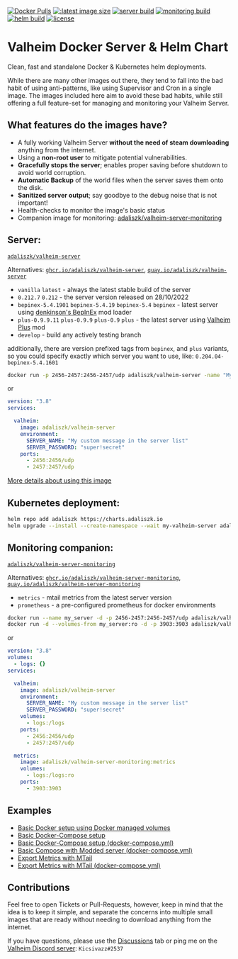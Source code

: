 [![Docker Pulls](https://img.shields.io/docker/pulls/adaliszk/valheim-server?label=Docker%20Pulls)](https://hub.docker.com/r/adaliszk/valheim-server)
[![:latest image size](https://img.shields.io/docker/image-size/adaliszk/valheim-server/latest?label=Image%20Size)](https://hub.docker.com/r/adaliszk/valheim-server)
[![server build](https://github.com/adaliszk/valheim-server/actions/workflows/cd-server.yml/badge.svg?label=Server)](https://github.com/adaliszk/valheim-server/actions/workflows/cd-server.yml)
[![monitoring build](https://github.com/adaliszk/valheim-server/actions/workflows/cd-monitoring.yml/badge.svg?label=Monitoring)](https://github.com/adaliszk/valheim-server/actions/workflows/cd-monitoring.yml)
[![helm build](https://github.com/adaliszk/valheim-server/actions/workflows/cd-helm.yml/badge.svg)](https://github.com/adaliszk/valheim-server/actions/workflows/cd-helm.yml)
[![license](https://img.shields.io/github/license/adaliszk/valheim-server?label=License)](https://github.com/adaliszk/valheim-server/LICENSE.md)

# Valheim Docker Server & Helm Chart
Clean, fast and standalone Docker & Kubernetes helm deployments.

While there are many other images out there, they tend to fall into the bad habit of using anti-patterns, like using
Supervisor and Cron in a single image. The images included here aim to avoid these bad habits, while still offering a
full feature-set for managing and monitoring your Valheim Server.


## What features do the images have?
- A fully working Valheim Server **without the need of steam downloading** anything from the internet.
- Using a **non-root user** to mitigate potential vulnerabilities.
- **Gracefully stops the server**; enables proper saving before shutdown to avoid world corruption.
- **Automatic Backup** of the world files when the server saves them onto the disk.
- **Sanitized server output**; say goodbye to the debug noise that is not important!
- Health-checks to monitor the image's basic status
- Companion image for monitoring: [adaliszk/valheim-server-monitoring](https://hub.docker.com/r/adaliszk/valheim-server-monitoring)
<!--
- Helm chart for Kubernetes: [https://charts.adaliszk.io](https://charts.adaliszk.io/chart/?name=valheim-server)
-->

## Server:
[`adaliszk/valheim-server`](https://hub.docker.com/r/adaliszk/valheim-server)

Alternatives:
[`ghcr.io/adaliszk/valheim-server`](https://ghcr.io/adaliszk/valheim-server),
[`quay.io/adaliszk/valheim-server`](https://quay.io/adaliszk/valheim-server)

- `vanilla` `latest` - always the latest stable build of the server
- `0.212.7` `0.212` - the server version released on 28/10/2022
- `bepinex-5.4.1901` `bepinex-5.4.19` `bepinex-5.4` `bepinex` - latest server using [denkinson's BepInEx](https://valheim.thunderstore.io/package/denikson/BepInExPack_Valheim) mod loader
- `plus-0.9.9.11` `plus-0.9.9`  `plus-0.9` `plus` - the latest server using [Valheim Plus](https://github.com/valheimPlus/ValheimPlus) mod
- `develop` - build any actively testing branch

additionally, there are version prefixed tags from `bepinex`, and `plus` variants, so you could specify exactly which
server you want to use, like: `0.204.04-bepinex-5.4.1601`

```bash
docker run -p 2456-2457:2456-2457/udp adaliszk/valheim-server -name "My Server" -password="super!secret"
```

or

```yaml
version: "3.8"
services:

  valheim:
    image: adaliszk/valheim-server
    environment:
      SERVER_NAME: "My custom message in the server list"
      SERVER_PASSWORD: "super!secret"
    ports:
      - 2456:2456/udp
      - 2457:2457/udp
```

[More details about using this image](docs/vanilla/README.md)

## Kubernetes deployment:

```bash
helm repo add adaliszk https://charts.adaliszk.io
helm upgrade --install --create-namespace --wait my-valheim-server adaliszk/valheim-server
```

## Monitoring companion:
[`adaliszk/valheim-server-monitoring`](https://hub.docker.com/r/adaliszk/valheim-server-monitoring)

Alternatives:
[`ghcr.io/adaliszk/valheim-server-monitoring`](https://ghcr.io/adaliszk/valheim-server-monitoring),
[`quay.io/adaliszk/valheim-server-monitoring`](https://quay.io/adaliszk/valheim-server-monitoring)

- `metrics` - mtail metrics from the latest server version
- `prometheus` - a pre-configured prometheus for docker environments

```bash
docker run --name my_server -d -p 2456-2457:2456-2457/udp adaliszk/valheim-server
docker run -d --volumes-from my_server:ro -d -p 3903:3903 adaliszk/valheim-server-monitoring:metrics
```

or

```yaml
version: "3.8"
volumes:
  - logs: {}
services:

  valheim:
    image: adaliszk/valheim-server
    environment:
      SERVER_NAME: "My custom message in the server list"
      SERVER_PASSWORD: "super!secret"
    volumes:
      - logs:/logs
    ports:
      - 2456:2456/udp
      - 2457:2457/udp

  metrics:
    image: adaliszk/valheim-server-monitoring:metrics
    volumes:
      - logs:/logs:ro
    ports:
      - 3903:3903
```

## Examples
- [Basic Docker setup using Docker managed volumes](docs/basic-Docker-setup.md)
- [Basic Docker-Compose setup](docs/basic-Docker-Compose-setup.md)
- [Basic Docker-Compose setup (docker-compose.yml)](docs/examples/compose-simple.yml)
- [Basic Compose with Modded server (docker-compose.yml)](docs/examples/compose-modded.yml)
- [Export Metrics with MTail](docs/export-metrics-with-MTail.md)
- [Export Metrics with MTail (docker-compose.yml)](docs/examples/compose-with-metrics.yml)


## Contributions
Feel free to open Tickets or Pull-Requests, however, keep in mind that the idea is to keep it simple, and separate the
concerns into multiple small images that are ready without needing to download anything from the internet.

If you have questions, please use the [Discussions](https://github.com/adaliszk/valheim-server/discussions) tab or ping
me on the [Valheim Discord server](https://discord.gg/valheim): `Kicsivazz#2537`
